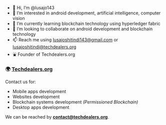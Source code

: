 - 👋 Hi, I’m @lusajo143
- 👀 I’m interested in android development, artificial intelligence, computer vision
- 🌱 I’m currently learning blockchain technology using hyperledger fabric
- 💞️ I’m looking to collaborate on android development and blockchain technology
- 📫 Reach me using lusajoshitindi143@gmail.com or lusajoshitindi@techdealers.org
- ⛲ Founder of Techdealers.org

### 🌍 [Techdealers.org](https://www.techdealers.org)
Contact us for:
  - Mobile apps development
  - Websites development
  - Blockchain systems development _(Permissioned Blockchain)_
  - Desktop apps development

We can be reached by **contact@techdealers.org**.
<!---
lusajo143/lusajo143 is a ✨ special ✨ repository because its `README.md` (this file) appears on your GitHub profile.
You can click the Preview link to take a look at your changes.
--->
